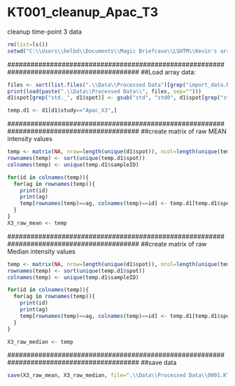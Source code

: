 # KT001_cleanup_Apac_T3
cleanup time-point 3 data

```r
rm(list=ls())
setwd("C:\\Users\\helbd\\Documents\\Magic Briefcase\\LSHTM\\Kevin's array\\151118 data")
```

##########################################################################################
##Load array data:

```r
files <- sort(list.files(".\\Data\\Processed Data")[grep("import_data.RData", list.files(".\\Data\\Processed Data"))], decreasing=T)[1]
print(load(paste(".\\Data\\Processed Data\\", files, sep=""))) 
d1$spot[grep("std._", d1$spot)] <- gsub("std", "std0", d1$spot[grep("std._", d1$spot)])

temp.d1 <- d1[d1$study=="Apac_X3",]
```

##########################################################################################
##create matrix of raw MEAN intensity values

```r
temp <- matrix(NA, nrow=length(unique(d1$spot)), ncol=length(unique(temp.d1$sampleID)))
rownames(temp) <- sort(unique(temp.d1$spot))
colnames(temp) <- unique(temp.d1$sampleID)

for(id in colnames(temp)){
  for(ag in rownames(temp)){
    print(id)
    print(ag)
    temp[rownames(temp)==ag, colnames(temp)==id] <- temp.d1[temp.d1$spot==ag & temp.d1$sampleID==id, "Raw.Mean"]
  }
}
X3_raw_mean <- temp
```

##########################################################################################
##create matrix of raw Median intensity values

```r
temp <- matrix(NA, nrow=length(unique(d1$spot)), ncol=length(unique(temp.d1$sampleID)))
rownames(temp) <- sort(unique(temp.d1$spot))
colnames(temp) <- unique(temp.d1$sampleID)

for(id in colnames(temp)){
  for(ag in rownames(temp)){
    print(id)
    print(ag)
    temp[rownames(temp)==ag, colnames(temp)==id] <- temp.d1[temp.d1$spot==ag & temp.d1$sampleID==id, "Raw.Median"]
  }
}

X3_raw_median <- temp
```


##########################################################################################
##save data

```r
save(X3_raw_mean, X3_raw_median, file=".\\Data\\Processed Data\\0001.KTarray.Apac.cleaned_X3.RData")
```
